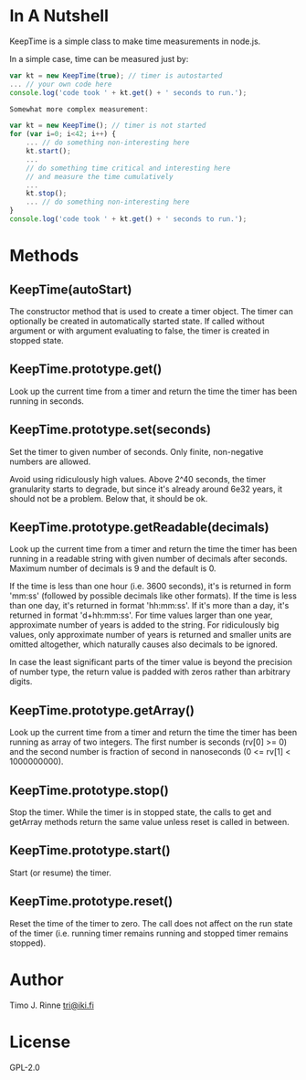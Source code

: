 In A Nutshell
=============

KeepTime is a simple class to make time measurements in node.js.

In a simple case, time can be measured just by:

```js
var kt = new KeepTime(true); // timer is autostarted
... // your own code here
console.log('code took ' + kt.get() + ' seconds to run.');

Somewhat more complex measurement:

var kt = new KeepTime(); // timer is not started
for (var i=0; i<42; i++) {
    ... // do something non-interesting here
    kt.start();
    ...
    // do something time critical and interesting here
    // and measure the time cumulatively
    ...
    kt.stop();
    ... // do something non-interesting here
}
console.log('code took ' + kt.get() + ' seconds to run.');
```

Methods
=======

KeepTime(autoStart)
-------------------

The constructor method that is used to create a timer object. The
timer can optionally be created in automatically started state. If
called without argument or with argument evaluating to false, the
timer is created in stopped state.

KeepTime.prototype.get()
------------------------

Look up the current time from a timer and return the time the timer
has been running in seconds.

KeepTime.prototype.set(seconds)
-------------------------------

Set the timer to given number of seconds. Only finite, non-negative
numbers are allowed.

Avoid using ridiculously high values.  Above 2^40 seconds, the timer
granularity starts to degrade, but since it's already around 6e32
years, it should not be a problem.  Below that, it should be ok.

KeepTime.prototype.getReadable(decimals)
----------------------------------------

Look up the current time from a timer and return the time the timer
has been running in a readable string with given number of decimals
after seconds. Maximum number of decimals is 9 and the default is 0.

If the time is less than one hour (i.e. 3600 seconds), it's is
returned in form 'mm:ss' (followed by possible decimals like other
formats). If the time is less than one day, it's returned in format
'hh:mm:ss'. If it's more than a day, it's returned in format
'd+hh:mm:ss'. For time values larger than one year, approximate number
of years is added to the string. For ridiculously big values, only
approximate number of years is returned and smaller units are omitted
altogether, which naturally causes also decimals to be ignored.

In case the least significant parts of the timer value is beyond the
precision of number type, the return value is padded with zeros rather
than arbitrary digits.

KeepTime.prototype.getArray()
-----------------------------

Look up the current time from a timer and return the time the timer
has been running as array of two integers. The first number is seconds
(rv[0] >= 0) and the second number is fraction of second in
nanoseconds (0 <= rv[1] < 1000000000).

KeepTime.prototype.stop()
-------------------------

Stop the timer. While the timer is in stopped state, the calls to get
and getArray methods return the same value unless reset is called in
between.

KeepTime.prototype.start()
--------------------------

Start (or resume) the timer.

KeepTime.prototype.reset()
--------------------------

Reset the time of the timer to zero. The call does not affect on the
run state of the timer (i.e. running timer remains running and stopped
timer remains stopped).


Author
======

Timo J. Rinne <tri@iki.fi>


License
=======

GPL-2.0
